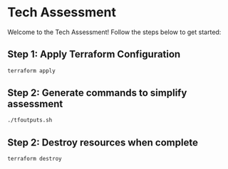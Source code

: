 # Tech Assessment

Welcome to the Tech Assessment! Follow the steps below to get started:

## Step 1: Apply Terraform Configuration
```bash
terraform apply
```
## Step 2: Generate commands to simplify assessment
```bash
./tfoutputs.sh
```
## Step 2: Destroy resources when complete
```bash
terraform destroy
```

